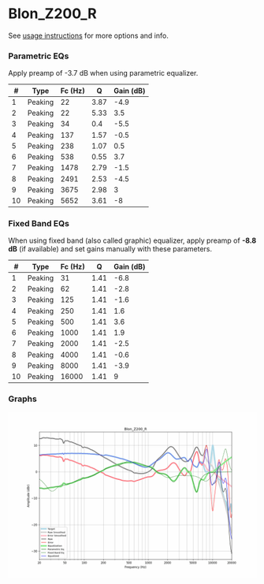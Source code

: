 # Blon_Z200_R
See [usage instructions](https://github.com/jaakkopasanen/AutoEq#usage) for more options and info.

### Parametric EQs
Apply preamp of -3.7 dB when using parametric equalizer.

|   # | Type    |   Fc (Hz) |    Q |   Gain (dB) |
|-----|---------|-----------|------|-------------|
|   1 | Peaking |        22 | 3.87 |        -4.9 |
|   2 | Peaking |        22 | 5.33 |         3.5 |
|   3 | Peaking |        34 | 0.4  |        -5.5 |
|   4 | Peaking |       137 | 1.57 |        -0.5 |
|   5 | Peaking |       238 | 1.07 |         0.5 |
|   6 | Peaking |       538 | 0.55 |         3.7 |
|   7 | Peaking |      1478 | 2.79 |        -1.5 |
|   8 | Peaking |      2491 | 2.53 |        -4.5 |
|   9 | Peaking |      3675 | 2.98 |         3   |
|  10 | Peaking |      5652 | 3.61 |        -8   |

### Fixed Band EQs
When using fixed band (also called graphic) equalizer, apply preamp of **-8.8 dB** (if available) and set gains manually with these parameters.

|   # | Type    |   Fc (Hz) |    Q |   Gain (dB) |
|-----|---------|-----------|------|-------------|
|   1 | Peaking |        31 | 1.41 |        -6.8 |
|   2 | Peaking |        62 | 1.41 |        -2.8 |
|   3 | Peaking |       125 | 1.41 |        -1.6 |
|   4 | Peaking |       250 | 1.41 |         1.6 |
|   5 | Peaking |       500 | 1.41 |         3.6 |
|   6 | Peaking |      1000 | 1.41 |         1.9 |
|   7 | Peaking |      2000 | 1.41 |        -2.5 |
|   8 | Peaking |      4000 | 1.41 |        -0.6 |
|   9 | Peaking |      8000 | 1.41 |        -3.9 |
|  10 | Peaking |     16000 | 1.41 |         9   |

### Graphs
![](./Blon_Z200_R.png)
